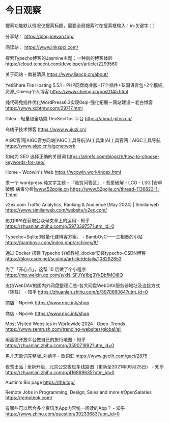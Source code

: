 # 今日观察

搜索功能默认情况仅搜索标题，需要全局搜索时在搜索框输入：in:关键字：）  

分享站： https://blog.joevan.top/  

阅读站： https://www.inkspcl.com/  

探索Typecho博客的Jasmine主题：一种新的博客体验
  https://cloud.tencent.com/developer/article/2299560    

关于网站 - 南巷清风  https://www.liaocp.cn/about/    

YetiShare File Hosting 5.5.1 - PHP网盘商业版+17个插件+12国语言包+2个模板_资源_Chieng个人博客  https://www.chieng.cn/post/145.html  

纯代码免插件优化WordPress6.3实现0sql-强化拓展－网站建设－老白博客  https://www.xcbtmw.com/29717.html  

Gitea - 轻量级全功能 DevSecOps 平台  https://about.gitea.cn/  

乌橘子技术博客  https://www.wujuzi.cn/  

AIGC官网|AIGC官方网站|AIGC工具导航|AI工具集|AI工具官网 | AIGC工具导航  https://www.aigc.cn/aigcnetwork  

如何为 SEO 选择正确的关键词  https://ahrefs.com/blog/zh/how-to-choose-keywords-for-seo/  

Home - Wcowin's Web  https://wcowin.work/index.html  

求一个 wordpress 纯文字主题 - 『悬赏问答区』 - 吾爱破解 - LCG - LSG |安卓破解|病毒分析|www.52pojie.cn  https://www.52pojie.cn/thread-1136823-1-1.html  

v2ex.com Traffic Analytics, Ranking & Audience [May 2024] | Similarweb  https://www.similarweb.com/website/v2ex.com/  

影刀RPA在获取公众号文章上的运用 - 知乎  https://zhuanlan.zhihu.com/p/597339757?utm_id=0  

Typecho+Sqlite3轻量化建博客方案。 - BambOvC——三相奏的小站  https://bambovc.com/index.php/archives/8/  

通过 Docker 搭建 Typecho 详细教程_docker安装typecho-CSDN博客  https://blog.csdn.net/sculpta/article/details/108292853  

为了「开心点」，这帮 10 后做了个小程序  https://mp.weixin.qq.com/s/xN_SFJYe1bg3YkDbfMOi8Q  

支持WebDAV的国内外网盘整理汇总-各大网盘WebDAV服务器地址及连接方式（转载） - 知乎  https://zhuanlan.zhihu.com/p/397069064?utm_id=0  

商店 - Npcink  https://www.npc.ink/shop  

商店 - Npcink  https://www.npc.ink/shop  

Most Visited Websites in Worldwide 2024 | Open .Trends  https://www.semrush.com/trending-websites/global/all  

用高德开放平台做自己的旅行地图 - 知乎  https://zhuanlan.zhihu.com/p/359071992?utm_id=0  

男儿志歌词完整版_刘德华 - 歌词汇  https://www.gecih.com/geci/2875  

夜莺出品 | 全新升级，北京公交夜班车线路图（更新至2021年09月25日） - 知乎  https://zhuanlan.zhihu.com/p/416869635?utm_id=0  

Austin's Bio page  https://the.top/  

Remote Jobs in Programming, Design, Sales and more #OpenSalaries  https://remoteok.com/  

有哪些可以居合多个资讯类App内容统一阅读的App？ - 知乎  https://www.zhihu.com/question/39233683?utm_id=0  

